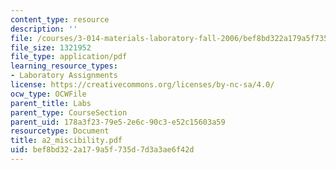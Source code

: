 ```yaml
---
content_type: resource
description: ''
file: /courses/3-014-materials-laboratory-fall-2006/bef8bd322a179a5f735d7d3a3ae6f42d_a2_miscibility.pdf
file_size: 1321952
file_type: application/pdf
learning_resource_types:
- Laboratory Assignments
license: https://creativecommons.org/licenses/by-nc-sa/4.0/
ocw_type: OCWFile
parent_title: Labs
parent_type: CourseSection
parent_uid: 178a3f23-79e5-2e6c-90c3-e52c15603a59
resourcetype: Document
title: a2_miscibility.pdf
uid: bef8bd32-2a17-9a5f-735d-7d3a3ae6f42d
---
```

